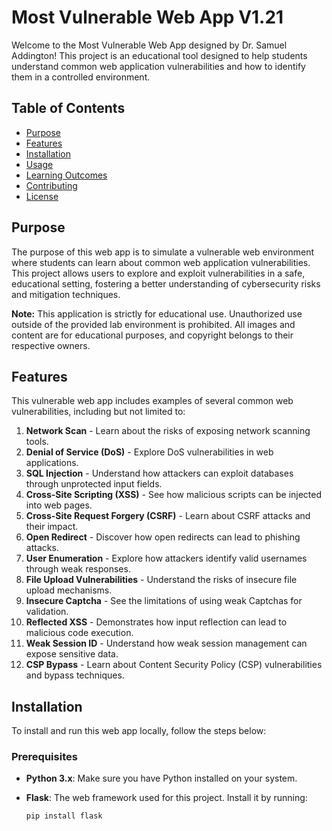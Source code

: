 # Most Vulnerable Web App V1.21

Welcome to the Most Vulnerable Web App designed by Dr. Samuel Addington! This project is an educational tool designed to help students understand common web application vulnerabilities and how to identify them in a controlled environment.

## Table of Contents

- [Purpose](#purpose)
- [Features](#features)
- [Installation](#installation)
- [Usage](#usage)
- [Learning Outcomes](#learning-outcomes)
- [Contributing](#contributing)
- [License](#license)

## Purpose

The purpose of this web app is to simulate a vulnerable web environment where students can learn about common web application vulnerabilities. This project allows users to explore and exploit vulnerabilities in a safe, educational setting, fostering a better understanding of cybersecurity risks and mitigation techniques.

**Note:** This application is strictly for educational use. Unauthorized use outside of the provided lab environment is prohibited. All images and content are for educational purposes, and copyright belongs to their respective owners.

## Features

This vulnerable web app includes examples of several common web vulnerabilities, including but not limited to:

1. **Network Scan** - Learn about the risks of exposing network scanning tools.
2. **Denial of Service (DoS)** - Explore DoS vulnerabilities in web applications.
3. **SQL Injection** - Understand how attackers can exploit databases through unprotected input fields.
4. **Cross-Site Scripting (XSS)** - See how malicious scripts can be injected into web pages.
5. **Cross-Site Request Forgery (CSRF)** - Learn about CSRF attacks and their impact.
6. **Open Redirect** - Discover how open redirects can lead to phishing attacks.
7. **User Enumeration** - Explore how attackers identify valid usernames through weak responses.
8. **File Upload Vulnerabilities** - Understand the risks of insecure file upload mechanisms.
9. **Insecure Captcha** - See the limitations of using weak Captchas for validation.
10. **Reflected XSS** - Demonstrates how input reflection can lead to malicious code execution.
11. **Weak Session ID** - Understand how weak session management can expose sensitive data.
12. **CSP Bypass** - Learn about Content Security Policy (CSP) vulnerabilities and bypass techniques.

## Installation

To install and run this web app locally, follow the steps below:

### Prerequisites

- **Python 3.x**: Make sure you have Python installed on your system.
- **Flask**: The web framework used for this project. Install it by running:
  
  ```bash
  pip install flask
